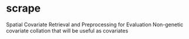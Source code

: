# scrape
Spatial Covariate Retrieval and Preprocessing for Evaluation
Non-genetic covariate collation that will be useful as covariates 
